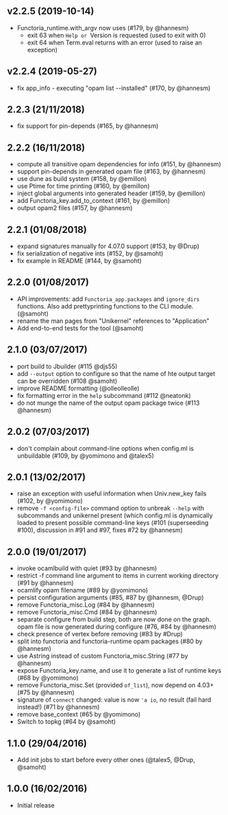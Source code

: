## v2.2.5 (2019-10-14)

* Functoria_runtime.with_argv now uses (#179, by @hannesm)
  - exit 63 when `Help or `Version is requested (used to exit with 0)
  - exit 64 when Term.eval returns with an error (used to raise an exception)

## v2.2.4 (2019-05-27)

* fix app_info - executing "opam list --installed" (#170, by @hannesm)

## 2.2.3 (21/11/2018)

* fix support for pin-depends (#165, by @hannesm)

## 2.2.2 (16/11/2018)

* compute all transitive opam dependencies for info (#151, by @hannesm)
* support pin-depends in generated opam file (#163, by @hannesm)
* use dune as build system (#158, by @emillon)
* use Ptime for time printing (#160, by @emillon)
* inject global arguments into generated header (#159, by @emillon)
* add Functoria_key.add_to_context (#161, by @emillon)
* output opam2 files (#157, by @hannesm)

## 2.2.1 (01/08/2018)

* expand signatures manually for 4.07.0 support (#153, by @Drup)
* fix serialization of negative ints (#152, by @samoht)
* fix example in README (#144, by @samoht)

## 2.2.0 (01/08/2017)

* API improvements: add `Functoria_app.packages` and `ignore_dirs`
  functions. Also add prettyprinting functions to the CLI module. (@samoht)
* rename the man pages from "Unikernel" references to "Application"
* Add end-to-end tests for the tool (@samoht)

## 2.1.0 (03/07/2017)

* port build to Jbuilder (#115 @djs55)
* add `--output` option to configure so that the name of hte output target can be overridden (#108 @samoht)
* improve README formatting (@olleolleolle)
* fix formatting error in the `help` subcommand (#112 @neatonk)
* do not munge the name of the output opam package twice (#113 @hannesm)

## 2.0.2 (07/03/2017)

* don't complain about command-line options when config.ml is unbuildable (#109, by @yomimono and @talex5)

## 2.0.1 (13/02/2017)

* raise an exception with useful information when Univ.new_key fails (#102, by @yomimono)
* remove `-f <config-file>` command option to unbreak `--help` with subcommands
  and unikernel present (which config.ml is dynamically loaded to present
  possible command-line keys (#101 (superseeding #100), discussion in #91 and
  #97, fixes #72 by @hannesm)

## 2.0.0 (19/01/2017)

* invoke ocamlbuild with quiet (#93 by @hannesm)
* restrict -f command line argument to items in current working directory (#91 by @hannesm)
* ocamlify opam filename (#89 by @yomimono)
* persist configuration arguments (#85, #87 by @hannesm, @Drup)
* remove Functoria_misc.Log (#84 by @hannesm)
* remove Functoria_misc.Cmd (#84 by @hannesm)
* separate configure from build step, both are now done on the graph.  opam file is now generated during configure (#76, #84 by @hannesm)
* check presence of vertex before removing (#83 by #Drup)
* split into functoria and functoria-runtime opam packages (#80 by @hannesm)
* use Astring instead of custom Functoria_misc.String (#77 by @hannesm)
* expose Functoria_key.name, and use it to generate a list of runtime keys (#68 by @yomimono)
* remove Functoria_misc.Set (provided `of_list`), now depend on 4.03+ (#75 by @hannesm)
* signature of `connect` changed: value is now `'a io`, no result (fail hard instead!) (#71 by @hannesm)
* remove base_context (#65 by @yomimono)
* Switch to topkg (#64 by @samoht)

## 1.1.0 (29/04/2016)

* Add init jobs to start before every other ones (@talex5, @Drup, @samoht)

## 1.0.0 (16/02/2016)

* Initial release
